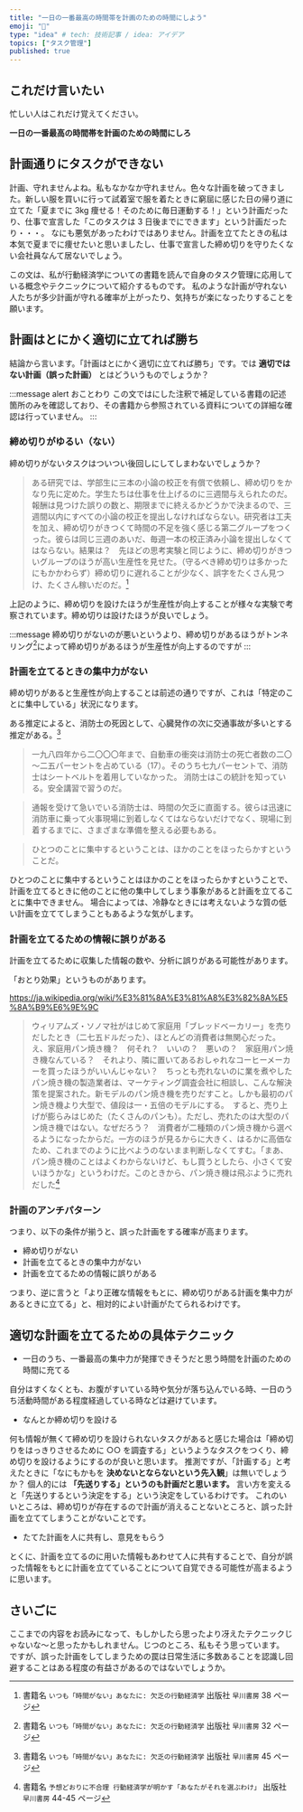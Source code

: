 ```yaml
---
title: "一日の一番最高の時間帯を計画のための時間にしよう"
emoji: "🎁"
type: "idea" # tech: 技術記事 / idea: アイデア
topics: ["タスク管理"]
published: true
---
```


## これだけ言いたい

忙しい人はこれだけ覚えてください。

**一日の一番最高の時間帯を計画のための時間にしろ**

## 計画通りにタスクができない

計画、守れませんよね。私もなかなか守れません。色々な計画を破ってきました。新しい服を買いに行って試着室で服を着たときに窮屈に感じた日の帰り道に立てた「夏までに 3kg 痩せる！そのために毎日運動する！」という計画だったり、仕事で宣言した「このタスクは 3 日後までにできます」という計画だったり・・・。
なにも悪気があったわけではありません。計画を立てたときの私は本気で夏までに痩せたいと思いましたし、仕事で宣言した締め切りを守りたくない会社員なんて居ないでしょう。

この文は、私が行動経済学についての書籍を読んで自身のタスク管理に応用している概念やテクニックについて紹介するものです。
私のような計画が守れない人たちが多少計画が守れる確率が上がったり、気持ちが楽になったりすることを願います。

## 計画はとにかく適切に立てれば勝ち

結論から言います。「計画はとにかく適切に立てれば勝ち」です。では **適切ではない計画（誤った計画）** とはどういうものでしょうか？

:::message alert
おことわり
この文ではにした注釈で補足している書籍の記述箇所のみを確認しており、その書籍から参照されている資料についての詳細な確認は行っていません。
:::

### 締め切りがゆるい（ない）

締め切りがないタスクはついつい後回しにしてしまわないでしょうか？

> ある研究では、学部生に三本の小論の校正を有償で依頼し、締め切りをかなり先に定めた。学生たちは仕事を仕上げるのに三週間与えられたのだ。報酬は見つけた誤りの数と、期限までに終えるかどうかで決まるので、三週間以内にすべての小論の校正を提出しなければならない。研究者は工夫を加え、締め切りがきつくて時間の不足を強く感じる第二グループをつくった。彼らは同じ三週のあいだ、毎週一本の校正済み小論を提出しなくてはならない。結果は？　先ほどの思考実験と同じように、締め切りがきついグループのほうが高い生産性を見せた。（守るべき締め切りは多かったにもかかわらず）締め切りに遅れることが少なく、誤字をたくさん見つけ、たくさん稼いだのだ。[^1]

[^1]: 書籍名 `いつも「時間がない」あなたに: 欠乏の行動経済学` 出版社 `早川書房` 38 ページ

上記のように、締め切りを設けたほうが生産性が向上することが様々な実験で考察されています。締め切りは設けたほうが良いでしょう。

:::message
締め切りがないのが悪いというより、締め切りがあるほうがトンネリング[^2]によって締め切りがあるほうが生産性が向上するのですが
:::

[^2]: 書籍名 `いつも「時間がない」あなたに: 欠乏の行動経済学` 出版社 `早川書房` 32 ページ

### 計画を立てるときの集中力がない

締め切りがあると生産性が向上することは前述の通りですが、これは「特定のことに集中している」状況になります。

ある推定によると、消防士の死因として、心臓発作の次に交通事故が多いとする推定がある。[^3]

[^3]: 書籍名 `いつも「時間がない」あなたに: 欠乏の行動経済学` 出版社 `早川書房` 45 ページ

> 一九八四年から二〇〇〇年まで、自動車の衝突は消防士の死亡者数の二〇～二五パーセントを占めている（17）。そのうち七九パーセントで、消防士はシートベルトを着用していなかった。
> 消防士はこの統計を知っている。安全講習で習うのだ。

> 通報を受けて急いでいる消防士は、時間の欠乏に直面する。彼らは迅速に消防車に乗って火事現場に到着しなくてはならないだけでなく、現場に到着するまでに、さまざまな準備を整える必要もある。

> ひとつのことに集中するということは、ほかのことをほったらかすということだ。

ひとつのことに集中するということはほかのことをほったらかすということで、計画を立てるときに他のことに他の集中してしまう事象があると計画を立てることに集中できません。
場合によっては、冷静なときには考えないような質の低い計画を立ててしまうこともあるような気がします。

### 計画を立てるための情報に誤りがある

計画を立てるために収集した情報の数や、分析に誤りがある可能性があります。

「おとり効果」というものがあります。

https://ja.wikipedia.org/wiki/%E3%81%8A%E3%81%A8%E3%82%8A%E5%8A%B9%E6%9E%9C

> ウィリアムズ・ソノマ社がはじめて家庭用「ブレッドベーカリー」を売りだしたとき（二七五ドルだった）、ほとんどの消費者は無関心だった。え、家庭用パン焼き機？　何それ？　いいの？　悪いの？　家庭用パン焼き機なんている？　それより、隣に置いてあるおしゃれなコーヒーメーカーを買ったほうがいいんじゃない？　ちっとも売れないのに業を煮やしたパン焼き機の製造業者は、マーケティング調査会社に相談し、こんな解決策を提案された。新モデルのパン焼き機を売りだすこと。しかも最初のパン焼き機より大型で、値段は一・五倍のモデルにする。　すると、売り上げが膨らみはじめた（たくさんのパンも）。ただし、売れたのは大型のパン焼き機ではない。なぜだろう？　消費者が二種類のパン焼き機から選べるようになったからだ。一方のほうが見るからに大きく、はるかに高価なため、これまでのように比べようのないまま判断しなくてすむ。「まあ、パン焼き機のことはよくわからないけど、もし買うとしたら、小さくて安いほうかな」というわけだ。このときから、パン焼き機は飛ぶように売れだした[^4]

[^4]: 書籍名 `予想どおりに不合理 行動経済学が明かす「あなたがそれを選ぶわけ」` 出版社 `早川書房` 44-45 ページ

### 計画のアンチパターン

つまり、以下の条件が揃うと、誤った計画をする確率が高まります。

- 締め切りがない
- 計画を立てるときの集中力がない
- 計画を立てるための情報に誤りがある

つまり、逆に言うと「より正確な情報をもとに、締め切りがある計画を集中力があるときに立てる」と、相対的によい計画がたてられるわけです。

## 適切な計画を立てるための具体テクニック

- 一日のうち、一番最高の集中力が発揮できそうだと思う時間を計画のための時間に充てる

自分はすくなくとも、お腹がすいている時や気分が落ち込んでいる時、一日のうち活動時間がある程度経過している時などは避けています。

- なんとか締め切りを設ける

何も情報が無くて締め切りを設けられないタスクがあると感じた場合は「締め切りをはっきりさせるために ○○ を調査する」というようなタスクをつくり、締め切りを設けるようにするのが良いと思います。
推測ですが、「計画する」と考えたときに「なにもかもを **決めないとならないという先入観**」は無いでしょうか？
個人的には **「先送りする」というのも計画だと思います。** 言い方を変えると「先送りするという決定をする」という決定をしているわけです。
これのいいところは、締め切りが存在するので計画が消えることないところと、誤った計画を立ててしまうことがないことです。

- たてた計画を人に共有し、意見をもらう

とくに、計画を立てるのに用いた情報もあわせて人に共有することで、自分が誤った情報をもとに計画を立てていることについて自覚できる可能性が高まるように思います。

## さいごに

ここまでの内容をお読みになって、もしかしたら思ったより冴えたテクニックじゃないな～と思ったかもしれません。じつのところ、私もそう思っています。
ですが、誤った計画をしてしまうための罠は日常生活に多数あることを認識し回避することはある程度の有益さがあるのではないでしょうか。
